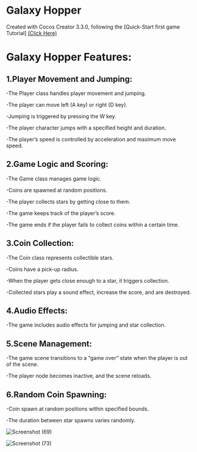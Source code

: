 # Galaxy Hopper 

Created with Cocos Creator 3.3.0, following the [Quick-Start first game Tutorial] [(Click Here)](https://docs.cocos.com/creator/manual/en/getting-started/first-game/)


# Galaxy Hopper Features:

## 1.Player Movement and Jumping:

  -The Player class handles player movement and jumping.
  
  -The player can move left (A key) or right (D key).
  
  -Jumping is triggered by pressing the W key.
  
  -The player character jumps with a specified height and duration.
  
  -The player’s speed is controlled by acceleration and maximum move speed.
  
## 2.Game Logic and Scoring:

  -The Game class manages game logic.  
  
  -Coins are spawned at random positions.
  
  -The player collects stars by getting close to them.
  
  -The game keeps track of the player’s score.
  
  -The game ends if the player fails to collect coins within a certain time.
  
## 3.Coin Collection:
  -The Coin class represents collectible stars.
  
  -Coins have a pick-up radius.
  
  -When the player gets close enough to a star, it triggers collection.
  
  -Collected stars play a sound effect, increase the score, and are destroyed.
  
## 4.Audio Effects:

  -The game includes audio effects for jumping and star collection.
## 5.Scene Management:

  -The game scene transitions to a “game over” state when the player is out of the scene. 
  
  -The player node becomes inactive, and the scene reloads.
  
## 6.Random Coin Spawning:

  -Coin spawn at random positions within specified bounds.
  
  -The duration between star spawns varies randomly.

  ![Screenshot (69)](https://github.com/ObitoDevv/Obito-game-master/assets/57661791/5bbefa50-6387-4015-985d-2142cce20e00) 



 ![Screenshot (73)](https://github.com/ObitoDevv/Obito-game-master/assets/57661791/ed28555c-4324-49c5-9643-970f27944763)

